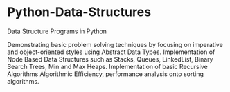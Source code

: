 # Python-Data-Structures
Data Structure Programs in Python

Demonstrating basic problem solving techniques by focusing on imperative and object-oriented styles using Abstract Data Types.
Implementation of Node Based Data Structures such as Stacks, Queues, LinkedList, Binary Search Trees, Min and Max Heaps.
Implementation of basic Recursive Algorithms
Algorithmic Efficiency, performance analysis onto sorting algorithms.

